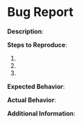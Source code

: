 # Bug Report

**Description**:

**Steps to Reproduce**:

1.
2.
3.

**Expected Behavior**:

**Actual Behavior**:

**Additional Information**:
